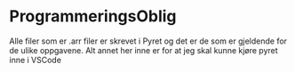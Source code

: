 # ProgrammeringsOblig
Alle filer som er .arr filer er skrevet i Pyret og det er de som er gjeldende for de ulike oppgavene. Alt annet her inne er for at jeg skal kunne kjøre pyret inne i VSCode
